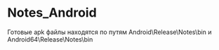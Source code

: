 # Notes_Android

Готовые apk файлы находятся по путям Android\Release\Notes\bin и Android64\Release\Notes\bin
